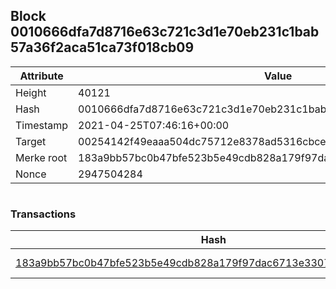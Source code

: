 ## Block 0010666dfa7d8716e63c721c3d1e70eb231c1bab57a36f2aca51ca73f018cb09

Attribute | Value
--- | ---
Height | 40121
Hash | 0010666dfa7d8716e63c721c3d1e70eb231c1bab57a36f2aca51ca73f018cb09
Timestamp | 2021-04-25T07:46:16+00:00
Target | 00254142f49eaaa504dc75712e8378ad5316cbcead634704b3734b6271167cc4
Merke root | 183a9bb57bc0b47bfe523b5e49cdb828a179f97dac6713e3307a23765cb5b73e
Nonce | 2947504284

```

```

### Transactions

Hash | Amount
--- | ---
[183a9bb57bc0b47bfe523b5e49cdb828a179f97dac6713e3307a23765cb5b73e](183a9bb57bc0b47bfe523b5e49cdb828a179f97dac6713e3307a23765cb5b73e.md) | 10.00000000 SKEPTI 
